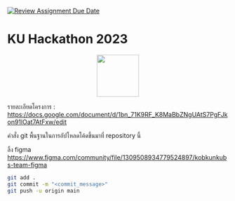 [![Review Assignment Due Date](https://classroom.github.com/assets/deadline-readme-button-24ddc0f5d75046c5622901739e7c5dd533143b0c8e959d652212380cedb1ea36.svg)](https://classroom.github.com/a/DRfJgED0)
# KU Hackathon 2023 
<p align="center">
<img width="96px" src="https://s3.tech.nisit.ku.ac.th/assets/ku-hackathon/main-logo.webp" />
</p>

รายละเอียดโครงการ : https://docs.google.com/document/d/1bn_71K9RF_K8MaBbZNgUAtS7PgFJkon91lOat7AtFxw/edit

คำสั่ง git พื้นฐานในการอัปโหลดโค้ดขึ้นมาที่ repository นี้

ลิ้ง figma
https://www.figma.com/community/file/1309508934779524897/kobkunkubs-team-figma


```bash
git add .
git commit -m "<commit_message>"
git push -u origin main
```
